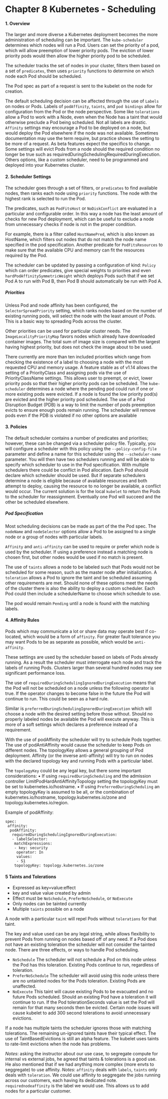 # Chapter 8 Kubernetes - Scheduling

#### 1. Overview
The larger and more diverse a Kubernetes deployment becomes the more administration of scheduling can be important. The
`kube-scheduler` determines which nodes will run a Pod.
Users can set the priority of a pod, which will allow preemption of lower priority pods. The eviction of lower priority pods would
then allow the higher priority pod to be scheduled.

The scheduler tracks the set of nodes in your cluster, filters them based on a set of `predicates`, then uses `priority`
functions to determine on which node each Pod should be scheduled.

The Pod spec as part of a request is sent to the
kubelet on the node for creation.

The default scheduling decision can be affected through the use of `Labels` on nodes or Pods. Labels of `podAffinity`, `taints`,
and `pod bindings` allow for configuration from the Pod or the node perspective. Some like `tolerations` allow a Pod to work
with a Node, even when the Node has a taint that would otherwise preclude a Pod being scheduled.
Not all labels are drastic. `Affinity` settings may encourage a Pod to be deployed on a node, but would deploy the Pod elsewhere
if the node was not available. Sometimes documentation may use the term require, but practice shows the setting to be more
of a request. As beta features expect the specifics to change. Some settings will evict Pods from a node should the required
condition no longer be true such as requiredDuringSchedulingRequiredDuringExecution.
Others options, like a custom scheduler, need to be programmed and deployed into your Kubernetes cluster.


#### 2. Scheduler Settings
The scheduler goes through a set of filters, or `predicates` to find available nodes, then ranks each node using
`priority` functions. The node with the highest rank is selected to run the Pod.

The predicates, such as `PodFitsHost` or `NoDiskConflict` are evaluated in a particular and configurable order. In this way
a node has the least amount of checks for new Pod deployment, which can be useful to exclude a node from unnecessary
checks if node is not in the proper condition.

For example, there is a filter called `HostNamePred`, which is also known as HostName, which filters out nodes that do not match
the node name specified in the pod specification. Another predicate for `PodFitsResources` to make sure that the available
CPU and memory can fit the resources required by the Pod.

The scheduler can be updated by passing a configuration of kind: `Policy` which can order predicates, give special weights
to priorities and even `hardPodAffinitySymmetricWeight` which deploys Pods such that if we set Pod A to run with Pod B,
then Pod B should automatically be run with Pod A.


##### Priorities
Unless Pod and node affinity has been configured, the `SelectorSpreadPriority` setting, which ranks nodes based on the
number of existing running pods, will select the node with the least amount of Pods. This is a basic way to spreading Pods
across the cluster.

Other priorities can be used for particular cluster needs. The `ImageLocalityPriorityMap` favors nodes which already have
downloaded container images. The total sum of image size is compared with the largest having highest priority, but does not
check the image about to be used.

There currently are more than ten included priorities which range from checking the existence of a label to choosing a node
with the most requested CPU and memory usage.
A feature stable as of v1.14 allows the setting of a PriorityClass and assigning pods via the use of PriorityClassName
settings. This allows user to preempt, or evict, lower priority pods so that their higher priority pods can be scheduled. The
`kube-scheduler` determines a node where the pending pod could run if one or more existing pods were evicted. If a node is
found the low priority pod(s) are evicted and the higher priority pod scheduled. The use of a Pod Disruption Budget (PDB)
is a way to limit the number of pods preemption evicts to ensure enough pods remain running. The scheduler will remove pods
even if the PDB is violated if no other options are available



#### 3. Policies
The default scheduler contains a number of predicates and priorities; however, these can be changed via a scheduler policy
file.
Typically, you will configure a scheduler with this policy using the `--policy-config-file` parameter and define a name for
this scheduler using the `--scheduler-name` parameter. You will then have two schedulers running and will be able to specify
which scheduler to use in the Pod specification.
With multiple schedulers there could be conflict in Pod allocation. Each Pod should declare which scheduler should be used.
But if separate schedulers determine a node is eligible because of available resources and both attempt to deploy, causing
the resource to no longer be available, a conflict would occur. The current solution is for the local `kubelet` to return the Pods
to the scheduler for reassignment. Eventually one Pod will succeed and the other be scheduled elsewhere.


##### Pod Specification
Most scheduling decisions can be made as part of the the Pod spec. The `nodeName` and `nodeSelector` options allow a Pod
to be assigned to a single node or a group of nodes with particular labels.

`Affinity` and `anti-affinity` can be used to require or prefer which node is used by the scheduler. If using a preference instead a
matching node is chosen first, but other nodes would be used if no match is present.

The use of `taints` allows a node to be labeled such that Pods would not be scheduled for some reason, such as the master
node after initialization. A `toleration` allows a Pod to ignore the taint and be scheduled assuming other requirements are met.
Should none of these options meet the needs of the cluster there is also the ability to deploy a custom scheduler. Each Pod could then include a schedulerName to choose which schedule to use.

The pod would remain `Pending` until a node is found with the matching labels.


#### 4. Affinity Rules
Pods which may communicate a lot or share data may operate best if co-located, which would be a form of `affinity`.
For greater fault tolerance you may want Pods to be as separate as possible, which would be `anti-affinity`.

These settings are used by the
scheduler based on labels of Pods already running. As a result the scheduler must interrogate each node and track the labels
of running Pods. Clusters larger than several hundred nodes may see significant performance loss.

The use of `requiredDuringSchedulingIgnoredDuringExecution` means that the Pod will not be scheduled on a node
unless the following operator is true. If the operator changes to become false in the future the Pod will continue to run. This
could be seen as a hard rule.

Similar is `preferredDuringSchedulingIgnoredDuringExecution` which will choose a node with the desired setting before
those without. Should no properly labeled nodes be available the Pod will execute anyway. This is more of a soft settings
which declares a preference instead of a requirement.

With the use of podAffinity the scheduler will try to schedule Pods together. The use of podAntiAffinity would cause the scheduler to keep Pods on different nodes.
The topologyKey allows a general grouping of Pod deployment. Affinity (or the inverse anti-affinity) will try to run on nodes
with the declared topology key and running Pods with a particular label.

The `topologyKey` could be any legal key, but there some important considerations:
• If using `requiredDuringScheduling` and the admission controller LimitPodHardAntiAffinityTopology setting the
topologyKey must be set to kubernetes.io/hostname.
• If using `PreferredDuringScheduling` an empty topologyKey is assumed to be all, or the combination of
kubernetes.io/hostname, topology.kubernetes.io/zone
and topology.kubernetes.io/region.

Example of podAffinity:
```
spec:
 affinity:
  podAffinity:
   requiredDuringSchedulingIgnoredDuringExecution:
   - labelSelector:
    matchExpressions:
    - key: security
     operator: In
     values:
     - S1
    topologyKey: topology.kubernetes.io/zone
```

#### 5 Taints and Tolerations
- Expressed as key=value:effect
- key and value value created by admin
- Effect must be `NoSchedule`, `PreferNoSchedule`, or `NoExecute`
- Only nodes can be tainted currently
- Multiple `taints` possible on a node


A node with a particular `taint` will repel Pods without `tolerations` for that taint.

The key and value used can be any legal string, while allows flexibility to prevent Pods from running on nodes based off of
any need. If a Pod does not have an existing toleration the scheduler will not consider the tainted node.
There are three effects, or ways to handle Pod scheduling.
- `NoSchedule` The scheduler will not schedule a Pod on this node unless the Pod has this toleration. Existing Pods
continue to run, regardless of toleration.
- `PreferNoSchedule` The scheduler will avoid using this node unless there are no untainted nodes for the Pods
toleration. Existing Pods are unaffected.
- `NoExecute` This taint will cause existing Pods to be evacuated and no future Pods scheduled. Should an existing Pod
have a toleration it will continue to run. If the Pod tolerationSeconds value is set the Pod will remain for that many
seconds then be evicted. Certain node issues will cause kubelet to add 300 second tolerations to avoid unnecessary
evictions.

If a node has multiple taints the scheduler ignores those with matching tolerations. The remaining un-ignored taints
have their typical effect.
The use of TaintBasedEvictions is still an alpha feature. The kubelet uses taints to rate-limit evictions when the node
has problems.

*Notes*: asking the instructor about our use case, to segregate compute for internal vs external jobs, he agreed that taints & tolerations is a good use.
He also mentioned that if we had anything more complex (more envts to seggregate) to use affinity.
*Notes*: `affinity` deals with `labels`, `taints` only deals with `toleration`. We could use affinity to seggregate the jobs running across our customers, each having its dedicated note. `requirednodeaffinity` is the label we would use. This allows us to add nodes for a particular customer.
